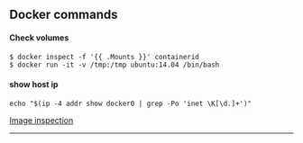 ## Docker commands

#### Check volumes
```
$ docker inspect -f '{{ .Mounts }}' containerid
$ docker run -it -v /tmp:/tmp ubuntu:14.04 /bin/bash
```


#### show host ip
```
echo "$(ip -4 addr show docker0 | grep -Po 'inet \K[\d.]+')"
```

[Image inspection](https://sites.google.com/site/javabitdotnet/docker-1/docker-image-inspection)

---